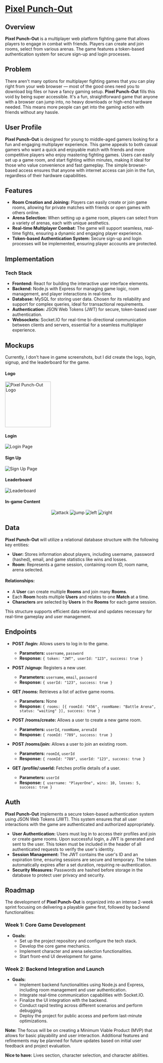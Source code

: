 # [Pixel Punch-Out](ppo-oonline.com)


## Overview

**Pixel Punch-Out** is a multiplayer web platform fighting game that allows players to engage in combat with friends. Players can create and join rooms, select from various arenas. The game features a token-based authentication system for secure sign-up and login processes.


## Problem

There aren't many options for multiplayer fighting games that you can play right from your web browser — most of the good ones need you to download big files or have a fancy gaming setup. **Pixel Punch-Out** fills this void by being super accessible. It's a fun, straightforward game that anyone with a browser can jump into, no heavy downloads or high-end hardware needed. This means more people can get into the gaming action with friends without any hassle.


## User Profile

**Pixel Punch-Out** is designed for young to middle-aged gamers looking for a fun and engaging multiplayer experience. This game appeals to both casual gamers who want a quick and enjoyable match with friends and more competitive players who enjoy mastering fighting games. Users can easily set up a game room, and start fighting within minutes, making it ideal for those who value convenience and fast gameplay. The simple browser-based access ensures that anyone with internet access can join in the fun, regardless of their hardware capabilities.


## Features

- **Room Creation and Joining:** Players can easily create or join game rooms, allowing for private matches with friends or open games with others online.
- **Arena Selection:** When setting up a game room, players can select from a variety of arenas, each with unique aesthetics.
- **Real-time Multiplayer Combat:** The game will support seamless, real-time fights, ensuring a dynamic and engaging player experience.
- **Token-based Authentication System:** Secure sign-up and login processes will be implemented, ensuring player accounts are protected.

## Implementation

### Tech Stack

- **Frontend:** React for building the interactive user interface elements.
- **Backend:** Node.js with Express for managing game logic, room management, and player interactions in real-time.
- **Database:** MySQL for storing user data. Chosen for its reliability and support for complex queries, ideal for transactional requirements.
- **Authentication:** JSON Web Tokens (JWT) for secure, token-based user authentication.
- **Websockets:** Socket.IO for real-time bi-directional communication between clients and servers, essential for a seamless multiplayer experience.

## Mockups

Currently, I don't have in game screenshots, but I did create the logo, login, signup, and the leaderboard for the game.
<br />
#### Logo
<img src="./public/favicon.png" width="150" height="150" alt="Pixel Punch-Out Logo">

#### Login

<img src="./Mockups/login.png" alt="Login Page">

#### Sign Up

<img src="./Mockups/register.png" alt="Sign Up Page">

#### Leaderboard

<img src="./Mockups/leaderboard.png" alt="Leaderboard">

#### In-game Content

<div align=center>  
<img src="./Mockups/attack.gif" alt="attack">
<img src="./Mockups/jump.gif" alt="jump">
<img src="./Mockups/left.gif" alt="left">
<img src="./Mockups/right.gif" alt="right">
</div>

## Data

**Pixel Punch-Out** will utilize a relational database structure with the following key entities:

- **User:** Stores information about players, including username, password (hashed), email, and game statistics like wins and losses.
- **Room:** Represents a game session, containing room ID, room name, arena selected.

#### Relationships:
- A **User** can create multiple **Rooms** and join many **Rooms**.
- Each **Room** hosts multiple **Users** and relates to one **Match** at a time.
- **Characters** are selected by **Users** in the **Rooms** for each game session.

This structure supports efficient data retrieval and updates necessary for real-time gameplay and user management.


## Endpoints

- **POST /login:** Allows users to log in to the game.
    - **Parameters:** `username`, `password`
    - **Response:** `{ token: "JWT", userId: "123", success: true }`

- **POST /signup:** Registers a new user.
    - **Parameters:** `username`, `email`, `password`
    - **Response:** `{ userId: "123", success: true }`

- **GET /rooms:** Retrieves a list of active game rooms.
    - **Parameters:** None
    - **Response:** `{ rooms: [{ roomId: "456", roomName: "Battle Arena", status: "waiting" }], success: true }`

- **POST /rooms/create:** Allows a user to create a new game room.
    - **Parameters:** `userId`, `roomName`, `arenaId`
    - **Response:** `{ roomId: "789", success: true }`

- **POST /rooms/join:** Allows a user to join an existing room.
    - **Parameters:** `roomId`, `userId`
    - **Response:** `{ roomId: "789", userId: "123", success: true }`

- **GET /profile/:userId:** Fetches profile details of a user.
    - **Parameters:** `userId`
    - **Response:** `{ username: "PlayerOne", wins: 10, losses: 5, success: true }`


## Auth

**Pixel Punch-Out** implements a secure token-based authentication system using JSON Web Tokens (JWT). This system ensures that all user interactions with the game are authenticated and authorized appropriately.

- **User Authentication:** Users must log in to access their profiles and join or create game rooms. Upon successful login, a JWT is generated and sent to the user. This token must be included in the header of all authenticated requests to verify the user's identity.
- **Session Management:** The JWT contains the user's ID and an expiration time, ensuring sessions are secure and temporary. The token automatically expires after a set duration, requiring re-authentication.
- **Security Measures:** Passwords are hashed before storage in the database to protect user privacy and security.


## Roadmap

The development of **Pixel Punch-Out** is organized into an intense 2-week sprint focusing on delivering a playable game first, followed by backend functionalities:


### Week 1: Core Game Development
- **Goals:**
    - Set up the project repository and configure the tech stack.
    - Develop the core game mechanics.
    - Implement character and arena selection functionalities.
    - Start front-end UI development for game.

### Week 2: Backend Integration and Launch
- **Goals:**
    - Implement backend functionalities using Node.js and Express, including room management and user authentication.
    - Integrate real-time communication capabilities with Socket.IO.
    - Finalize the UI integration with the backend.
    - Conduct rapid testing across different scenarios and perform debugging.
    - Deploy the project for public access and perform last-minute optimizations.


**Note:** The focus will be on creating a Minimum Viable Product (MVP) that allows for basic playability and user interaction. Additional features and refinements may be planned for future updates based on initial user feedback and project evaluation.

**Nice to have:** Lives section, character selection, and character abilities.
